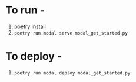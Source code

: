 # To run -

1. poetry install
2. `poetry run modal serve modal_get_started.py`

# To deploy -

1. `poetry run modal deploy modal_get_started.py`

